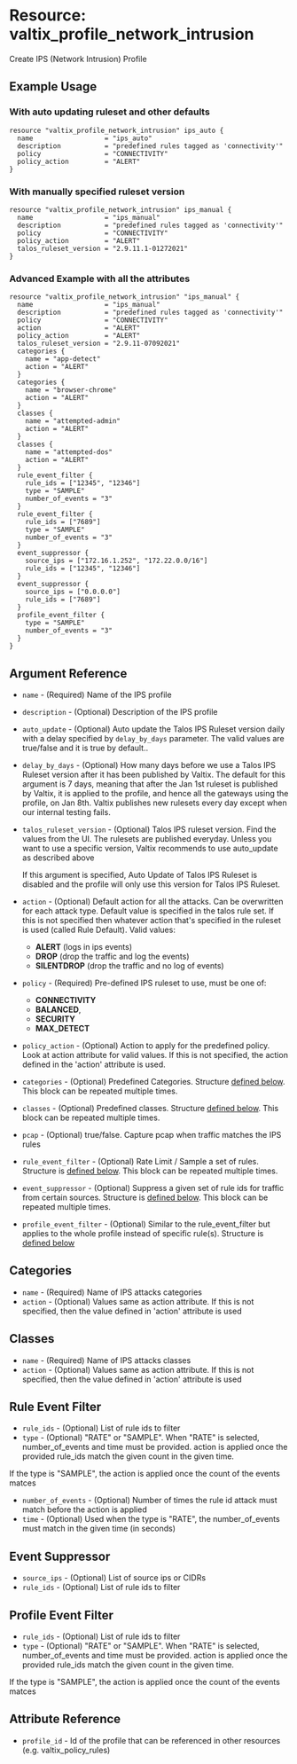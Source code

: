 # Resource: valtix_profile_network_intrusion

Create IPS (Network Intrusion) Profile

## Example Usage

### With auto updating ruleset and other defaults

```hcl
resource "valtix_profile_network_intrusion" ips_auto {
  name                  = "ips_auto"
  description           = "predefined rules tagged as 'connectivity'"
  policy                = "CONNECTIVITY"
  policy_action         = "ALERT"
}
```

### With manually specified ruleset version

```hcl
resource "valtix_profile_network_intrusion" ips_manual {
  name                  = "ips_manual"
  description           = "predefined rules tagged as 'connectivity'"
  policy                = "CONNECTIVITY"
  policy_action         = "ALERT"
  talos_ruleset_version = "2.9.11.1-01272021"
}
```

### Advanced Example with all the attributes

```hcl
resource "valtix_profile_network_intrusion" "ips_manual" {
  name                  = "ips_manual"
  description           = "predefined rules tagged as 'connectivity'"
  policy                = "CONNECTIVITY"
  action                = "ALERT"
  policy_action         = "ALERT"
  talos_ruleset_version = "2.9.11-07092021"
  categories {
    name = "app-detect"
    action = "ALERT"
  }
  categories {
    name = "browser-chrome"
    action = "ALERT"
  }
  classes {
    name = "attempted-admin"
    action = "ALERT"
  }
  classes {
    name = "attempted-dos"
    action = "ALERT"
  }
  rule_event_filter {
    rule_ids = ["12345", "12346"]
    type = "SAMPLE"
    number_of_events = "3"
  }
  rule_event_filter {
    rule_ids = ["7689"]
    type = "SAMPLE"
    number_of_events = "3"
  }
  event_suppressor {
    source_ips = ["172.16.1.252", "172.22.0.0/16"]
    rule_ids = ["12345", "12346"]
  }
  event_suppressor {
    source_ips = ["0.0.0.0"]
    rule_ids = ["7689"]
  }
  profile_event_filter {
    type = "SAMPLE"
    number_of_events = "3"
  }
}
```

## Argument Reference

* `name` - (Required) Name of the IPS profile
* `description` - (Optional) Description of the IPS profile
* `auto_update` - (Optional) Auto update the Talos IPS Ruleset version daily with a delay specified by `delay_by_days` parameter. The valid values are true/false and it is true by default..
* `delay_by_days` - (Optional) How many days before we use a Talos IPS Ruleset version after it has been published by Valtix. The default for this argument is 7 days, meaning that after the Jan 1st ruleset is published by Valtix, it is applied to the profile, and hence all the gateways using the profile, on Jan 8th. Valtix publishes new rulesets every day except when our internal testing fails.
* `talos_ruleset_version` - (Optional) Talos IPS ruleset version. Find the values from the UI. The rulesets are published everyday. Unless you want to use a specific version, Valtix recommends to use auto_update as described above

  If this argument is specified, Auto Update of Talos IPS Ruleset is disabled and the profile will only use this version for Talos IPS Ruleset.

* `action` - (Optional) Default action for all the attacks. Can be overwritten for each attack type. Default value is specified in the talos rule set. If this is not specified then whatever action that's specified in the ruleset is used (called Rule Default). Valid values:
    * **ALERT** (logs in ips events)
    * **DROP** (drop the traffic and log the events)
    * **SILENTDROP** (drop the traffic and no log of events)
* `policy` - (Required) Pre-defined IPS ruleset to use, must be one of:
    * **CONNECTIVITY**
    * **BALANCED**,
    * **SECURITY**
    * **MAX_DETECT**
* `policy_action` - (Optional) Action to apply for the predefined policy. Look at action attribute for valid values. If this is not specified, the action defined in the 'action' attribute is used.
* `categories` - (Optional) Predefined Categories. Structure [defined below](#categories). This block can be repeated multiple times.
* `classes` - (Optional) Predefined classes. Structure [defined below](#classes). This block can be repeated multiple times.
* `pcap` - (Optional) true/false. Capture pcap when traffic matches the IPS rules
* `rule_event_filter` - (Optional) Rate Limit / Sample a set of rules. Structure is [defined below](#rule-event-filter). This block can be repeated multiple times.
* `event_suppressor` - (Optional) Suppress a given set of rule ids for traffic from certain sources. Structure is [defined below](#event-suppressor). This block can be repeated multiple times.
* `profile_event_filter` - (Optional) Similar to the rule_event_filter but applies to the whole profile instead of specific rule(s).  Structure is [defined below](#profile-event-filter)

## Categories
* `name` - (Required) Name of IPS attacks categories
* `action` - (Optional) Values same as action attribute. If this is not specified, then the value defined in 'action' attribute is used

## Classes

* `name` - (Required) Name of IPS attacks classes
* `action` - (Optional) Values same as action attribute. If this is not specified, then the value defined in 'action' attribute is used

## Rule Event Filter

* `rule_ids` - (Optional) List of rule ids to filter
* `type` - (Optional) "RATE" or "SAMPLE". When "RATE" is selected, number_of_events and time must be provided. action is applied once the provided rule_ids match the given count in the given time.

If the type is "SAMPLE", the action is applied once the count of the events matces

* `number_of_events` - (Optional) Number of times the rule id attack must match before the action is applied
* `time` - (Optional) Used when the type is "RATE", the number_of_events must match in the given time (in seconds)

## Event Suppressor

* `source_ips` - (Optional) List of source ips or CIDRs
* `rule_ids` - (Optional) List of rule ids to filter

## Profile Event Filter

* `rule_ids` - (Optional) List of rule ids to filter
* `type` - (Optional) "RATE" or "SAMPLE". When "RATE" is selected, number_of_events and time must be provided. action is applied once the provided rule_ids match the given count in the given time.

If the type is "SAMPLE", the action is applied once the count of the events matces

## Attribute Reference

* `profile_id` - Id of the profile that can be referenced in other resources (e.g. valtix_policy_rules)

